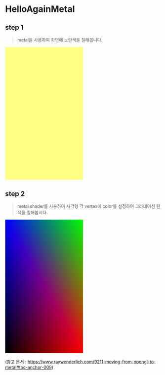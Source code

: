 # HelloAgainMetal

## step 1

> metal을 사용하여 화면에 노란색을 칠해봅니다.

<img src="./img/yellow.jpg" width="50%">

## step 2

> metal shader를 사용하여 사각형 각 vertex에 color를 설정하여 그라데이션 된 색을 칠해봅시다.

<img src="./img/colorful.jpg" width="50%">

(참고 문서 : https://www.raywenderlich.com/9211-moving-from-opengl-to-metal#toc-anchor-009)
